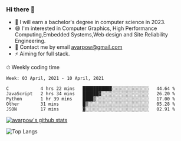 ### Hi there 👋
<!--I have been a GitHub member for [![Years Badge](https://badges.pufler.dev/years/avarpow)](https://badges.pufler.dev)-->
- 🌱 I will earn a bachelor's degree in computer science in 2023.
- 😄 I'm interested in Computer Graphics, High Performance Computing,Embedded Systems,Web design and Site Reliability Engineering.
- 💬 Contact me by email avarpow@gmail.com
- ⚡ Aiming for full stack.

<!--💻 Coding Activity Logging

[![Commits Badge](https://badges.pufler.dev/commits/weekly/avarpow)](https://badges.pufler.dev)-->

⏱ Weekly coding time
<!--START_SECTION:waka-->
```text
Week: 03 April, 2021 - 10 April, 2021

C            4 hrs 22 mins   ███████████░░░░░░░░░░░░░░   44.64 % 
JavaScript   2 hrs 34 mins   ██████▓░░░░░░░░░░░░░░░░░░   26.20 % 
Python       1 hr 39 mins    ████▒░░░░░░░░░░░░░░░░░░░░   17.00 % 
Other        31 mins         █▒░░░░░░░░░░░░░░░░░░░░░░░   05.28 % 
JSON         17 mins         ▓░░░░░░░░░░░░░░░░░░░░░░░░   02.91 % 
```
<!--END_SECTION:waka-->

[![avarpow's github stats](https://github-readme-stats.vercel.app/api?username=avarpow&count_private=true&show_icons=true&hide=issues&hide_border=true)](https://github.com/anuraghazra/github-readme-stats)

![Top Langs](https://github-readme-stats.vercel.app/api/top-langs/?username=avarpow&layout=compact&hide_border=true) 
<!--[![avarpow's wakatime stats](https://github-readme-stats.vercel.app/api/wakatime?username=avarpow)](https://github.com/anuraghazra/github-readme-stats)-->
